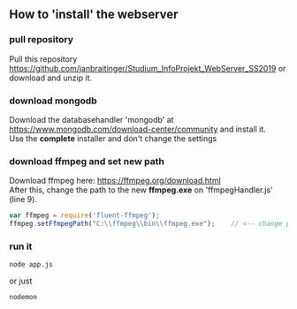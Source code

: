 ## How to 'install' the webserver

### pull repository
Pull this repository https://github.com/janbraitinger/Studium_InfoProjekt_WebServer_SS2019 or download and unzip it.
### download mongodb
Download the databasehandler 'mongodb' at https://www.mongodb.com/download-center/community and install it.<br/>
Use the <b>complete</b> installer and don't change the settings
### download ffmpeg and set new path 
Download ffmpeg here: https://ffmpeg.org/download.html <br/>
After this, change the path to the new <b>ffmpeg.exe</b> on 'ffmpegHandler.js' (line 9).
```javascript
var ffmpeg = require('fluent-ffmpeg');
ffmpeg.setFfmpegPath("C:\\ffmpeg\\bin\\ffmpeg.exe");    // <-- change path 
```
### run it
```console
node app.js 
```
or just
```console
nodemon
```
